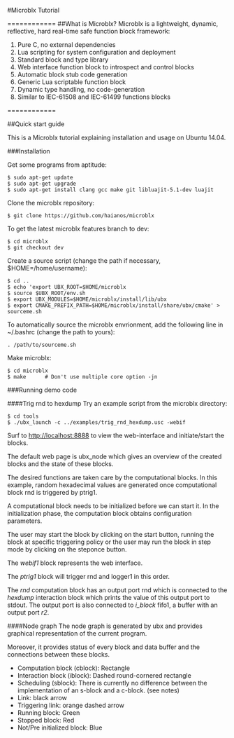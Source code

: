 #Microblx Tutorial

============
##What is Microblx?
Microblx is a lightweight, dynamic, reflective, hard real-time safe function block framework:

1. Pure C, no external dependencies
2. Lua scripting for system configuration and deployment
3. Standard block and type library
4. Web interface function block to introspect and control blocks
5. Automatic block stub code generation
6. Generic Lua scriptable function block
7. Dynamic type handling, no code-generation
8. Similar to IEC-61508 and IEC-61499 functions blocks

============

##Quick start guide

This is a Microblx tutorial explaining installation and usage on Ubuntu 14.04.

###Installation

Get some programs from aptitude:
	
	$ sudo apt-get update
	$ sudo apt-get upgrade
	$ sudo apt-get install clang gcc make git libluajit-5.1-dev luajit

Clone the microblx repository:

	$ git clone https://github.com/haianos/microblx

To get the latest microblx features branch to dev:

	$ cd microblx
	$ git checkout dev

Create a source script (change the path if necessary, $HOME=/home/username):

	$ cd ..
	$ echo 'export UBX_ROOT=$HOME/microblx
	$ source $UBX_ROOT/env.sh
	$ export UBX_MODULES=$HOME/microblx/install/lib/ubx
	$ export CMAKE_PREFIX_PATH=$HOME/microblx/install/share/ubx/cmake' > sourceme.sh

To automatically source the microblx envrionment, add the following line in ~/.bashrc (change the path to yours):

	. /path/to/sourceme.sh

Make microblx:

	$ cd microblx
	$ make		# Don't use multiple core option -jn

###Running demo code

####Trig rnd to hexdump
Try an example script from the microblx directory:
	
	$ cd tools
	$ ./ubx_launch -c ../examples/trig_rnd_hexdump.usc -webif

Surf to <http://localhost:8888> to view the web-interface and initiate/start the blocks.

The default web page is ubx_node which gives an overview of the created blocks and the state of these blocks.

The desired functions are taken care by the computational blocks.
In this example, random hexadecimal values are generated once computational block rnd is triggered by ptrig1.

A computational block needs to be initialized before we can start it. 
In the initialization phase, the computation block obtains configuration parameters.

The user may start the block by clicking on the start button, running the block at specific triggering policy or the user may run the block in step mode by clicking on the steponce button.

The *webif1* block represents the web interface.

The *ptrig1* block will trigger rnd and logger1 in this order.

The *rnd* computation block has an output port rnd which is connected to the *hexdump* interaction block which prints the value of this output port to stdout.
The output port is also connected to *i_block* fifo1, a buffer with an output port *r2*.

####Node graph
The node graph is generated by ubx and provides graphical representation of the current program.

Moreover, it provides status of every block and data buffer and the connections between these blocks.

* Computation block (cblock): Rectangle
* Interaction block (iblock): Dashed round-cornered rectangle
* Scheduling (sblock): There is currently no difference between the implementation of an s-block and a c-block. (see notes)
* Link: black arrow
* Triggering link: orange dashed arrow
* Running block: Green
* Stopped block: Red
* Not/Pre initialized block: Blue

